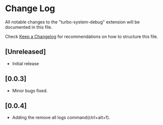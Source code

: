 # Change Log

All notable changes to the "turbo-system-debug" extension will be documented in this file.

Check [Keep a Changelog](http://keepachangelog.com/) for recommendations on how to structure this file.

## [Unreleased]

- Initial release

## [0.0.3] 

- Minor bugs fixed.

## [0.0.4] 

- Adding the remove all logs command(ctrl+alt+f).

